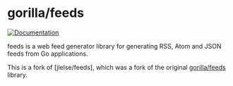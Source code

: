 # gorilla/feeds

[![Documentation](https://pkg.go.dev/badge/github.com/daegalus/feeds)](https://pkg.go.dev/github.com/daegalus/feeds)

feeds is a web feed generator library for generating RSS, Atom and JSON feeds from Go
applications.

This is a fork of [jlelse/feeds], which was a fork of the original [gorilla/feeds](https://github.com/gorilla/feeds) library.
